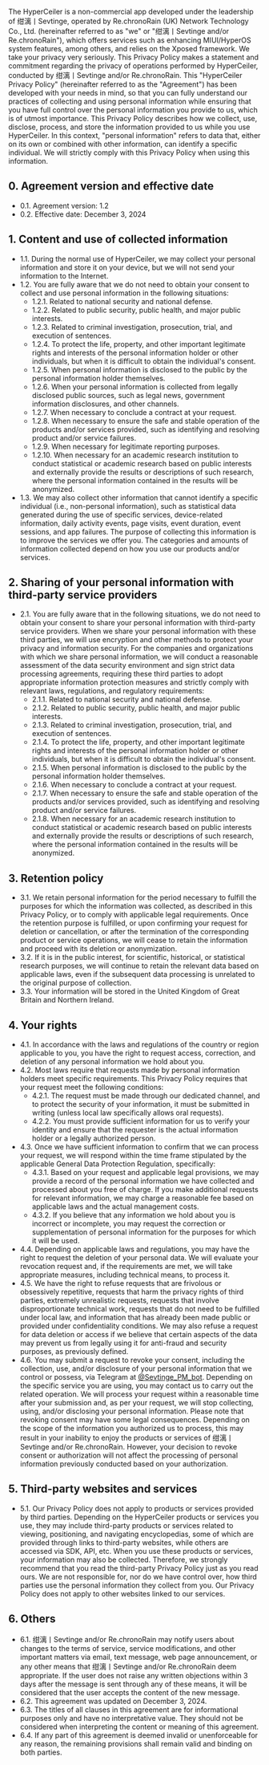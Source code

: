 The HyperCeiler is a non-commercial app developed under the leadership of 绀漓丨Sevtinge, operated by Re.chronoRain (UK) Network Technology Co., Ltd. (hereinafter referred to as "we" or "绀漓丨Sevtinge and/or Re.chronoRain"), which offers services such as enhancing MIUI/HyperOS system features, among others, and relies on the Xposed framework. We take your privacy very seriously. This Privacy Policy makes a statement and commitment regarding the privacy of operations performed by HyperCeiler, conducted by 绀漓丨Sevtinge and/or Re.chronoRain. This "HyperCeiler Privacy Policy" (hereinafter referred to as the "Agreement") has been developed with your needs in mind, so that you can fully understand our practices of collecting and using personal information while ensuring that you have full control over the personal information you provide to us, which is of utmost importance. This Privacy Policy describes how we collect, use, disclose, process, and store the information provided to us while you use HyperCeiler. In this context, "personal information" refers to data that, either on its own or combined with other information, can identify a specific individual. We will strictly comply with this Privacy Policy when using this information.

## 0. Agreement version and effective date
- 0.1. Agreement version: 1.2
- 0.2. Effective date: December 3, 2024

## 1. Content and use of collected information
- 1.1. During the normal use of HyperCeiler, we may collect your personal information and store it on your device, but we will not send your information to the Internet.
- 1.2. You are fully aware that we do not need to obtain your consent to collect and use personal information in the following situations:
  - 1.2.1. Related to national security and national defense.
  - 1.2.2. Related to public security, public health, and major public interests.
  - 1.2.3. Related to criminal investigation, prosecution, trial, and execution of sentences.
  - 1.2.4. To protect the life, property, and other important legitimate rights and interests of the personal information holder or other individuals, but when it is difficult to obtain the individual's consent.
  - 1.2.5. When personal information is disclosed to the public by the personal information holder themselves.
  - 1.2.6. When your personal information is collected from legally disclosed public sources, such as legal news, government information disclosures, and other channels.
  - 1.2.7. When necessary to conclude a contract at your request.
  - 1.2.8. When necessary to ensure the safe and stable operation of the products and/or services provided, such as identifying and resolving product and/or service failures.
  - 1.2.9. When necessary for legitimate reporting purposes.
  - 1.2.10. When necessary for an academic research institution to conduct statistical or academic research based on public interests and externally provide the results or descriptions of such research, where the personal information contained in the results will be anonymized.
- 1.3. We may also collect other information that cannot identify a specific individual (i.e., non-personal information), such as statistical data generated during the use of specific services, device-related information, daily activity events, page visits, event duration, event sessions, and app failures. The purpose of collecting this information is to improve the services we offer you. The categories and amounts of information collected depend on how you use our products and/or services.

## 2. Sharing of your personal information with third-party service providers
- 2.1. You are fully aware that in the following situations, we do not need to obtain your consent to share your personal information with third-party service providers. When we share your personal information with these third parties, we will use encryption and other methods to protect your privacy and information security. For the companies and organizations with which we share personal information, we will conduct a reasonable assessment of the data security environment and sign strict data processing agreements, requiring these third parties to adopt appropriate information protection measures and strictly comply with relevant laws, regulations, and regulatory requirements:
  - 2.1.1. Related to national security and national defense.
  - 2.1.2. Related to public security, public health, and major public interests.
  - 2.1.3. Related to criminal investigation, prosecution, trial, and execution of sentences.
  - 2.1.4. To protect the life, property, and other important legitimate rights and interests of the personal information holder or other individuals, but when it is difficult to obtain the individual's consent.
  - 2.1.5. When personal information is disclosed to the public by the personal information holder themselves.
  - 2.1.6. When necessary to conclude a contract at your request.
  - 2.1.7. When necessary to ensure the safe and stable operation of the products and/or services provided, such as identifying and resolving product and/or service failures.
  - 2.1.8. When necessary for an academic research institution to conduct statistical or academic research based on public interests and externally provide the results or descriptions of such research, where the personal information contained in the results will be anonymized.

## 3. Retention policy
- 3.1. We retain personal information for the period necessary to fulfill the purposes for which the information was collected, as described in this Privacy Policy, or to comply with applicable legal requirements. Once the retention purpose is fulfilled, or upon confirming your request for deletion or cancellation, or after the termination of the corresponding product or service operations, we will cease to retain the information and proceed with its deletion or anonymization.
- 3.2. If it is in the public interest, for scientific, historical, or statistical research purposes, we will continue to retain the relevant data based on applicable laws, even if the subsequent data processing is unrelated to the original purpose of collection.
- 3.3. Your information will be stored in the United Kingdom of Great Britain and Northern Ireland.

## 4. Your rights
- 4.1. In accordance with the laws and regulations of the country or region applicable to you, you have the right to request access, correction, and deletion of any personal information we hold about you.
- 4.2. Most laws require that requests made by personal information holders meet specific requirements. This Privacy Policy requires that your request meet the following conditions:
  - 4.2.1. The request must be made through our dedicated channel, and to protect the security of your information, it must be submitted in writing (unless local law specifically allows oral requests).
  - 4.2.2. You must provide sufficient information for us to verify your identity and ensure that the requester is the actual information holder or a legally authorized person.
- 4.3. Once we have sufficient information to confirm that we can process your request, we will respond within the time frame stipulated by the applicable General Data Protection Regulation, specifically:
  - 4.3.1. Based on your request and applicable legal provisions, we may provide a record of the personal information we have collected and processed about you free of charge. If you make additional requests for relevant information, we may charge a reasonable fee based on applicable laws and the actual management costs.
  - 4.3.2. If you believe that any information we hold about you is incorrect or incomplete, you may request the correction or supplementation of personal information for the purposes for which it will be used.
- 4.4. Depending on applicable laws and regulations, you may have the right to request the deletion of your personal data. We will evaluate your revocation request and, if the requirements are met, we will take appropriate measures, including technical means, to process it.
- 4.5. We have the right to refuse requests that are frivolous or obsessively repetitive, requests that harm the privacy rights of third parties, extremely unrealistic requests, requests that involve disproportionate technical work, requests that do not need to be fulfilled under local law, and information that has already been made public or provided under confidentiality conditions. We may also refuse a request for data deletion or access if we believe that certain aspects of the data may prevent us from legally using it for anti-fraud and security purposes, as previously defined.
- 4.6. You may submit a request to revoke your consent, including the collection, use, and/or disclosure of your personal information that we control or possess, via Telegram at [@Sevtinge_PM_bot](https://t.me/Sevtinge_PM_bot). Depending on the specific service you are using, you may contact us to carry out the related operation. We will process your request within a reasonable time after your submission and, as per your request, we will stop collecting, using, and/or disclosing your personal information. Please note that revoking consent may have some legal consequences. Depending on the scope of the information you authorized us to process, this may result in your inability to enjoy the products or services of 绀漓丨Sevtinge and/or Re.chronoRain. However, your decision to revoke consent or authorization will not affect the processing of personal information previously conducted based on your authorization.

## 5. Third-party websites and services
- 5.1. Our Privacy Policy does not apply to products or services provided by third parties. Depending on the HyperCeiler products or services you use, they may include third-party products or services related to viewing, positioning, and navigating encyclopedias, some of which are provided through links to third-party websites, while others are accessed via SDK, API, etc. When you use these products or services, your information may also be collected. Therefore, we strongly recommend that you read the third-party Privacy Policy just as you read ours. We are not responsible for, nor do we have control over, how third parties use the personal information they collect from you. Our Privacy Policy does not apply to other websites linked to our services.

## 6. Others
- 6.1. 绀漓丨Sevtinge and/or Re.chronoRain may notify users about changes to the terms of service, service modifications, and other important matters via email, text message, web page announcement, or any other means that 绀漓丨Sevtinge and/or Re.chronoRain deem appropriate. If the user does not raise any written objections within 3 days after the message is sent through any of these means, it will be considered that the user accepts the content of the new message.
- 6.2. This agreement was updated on December 3, 2024.
- 6.3. The titles of all clauses in this agreement are for informational purposes only and have no interpretative value. They should not be considered when interpreting the content or meaning of this agreement.
- 6.4. If any part of this agreement is deemed invalid or unenforceable for any reason, the remaining provisions shall remain valid and binding on both parties.
